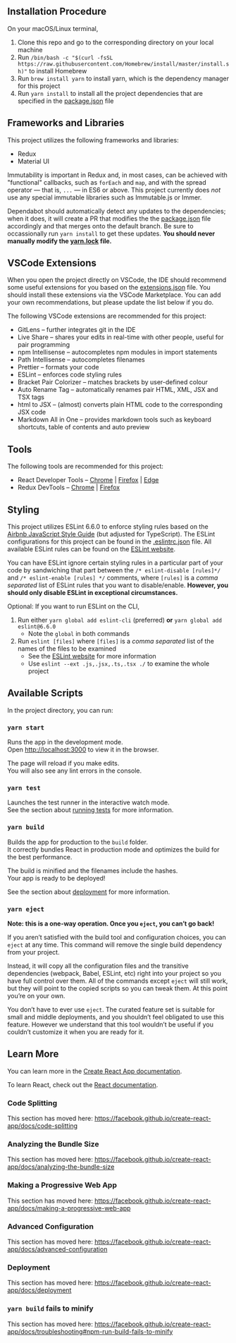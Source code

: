 ## Installation Procedure
On your macOS/Linux terminal,
1. Clone this repo and go to the corresponding directory on your local machine
2. Run `/bin/bash -c "$(curl -fsSL https://raw.githubusercontent.com/Homebrew/install/master/install.sh)"` to install Homebrew
3. Run `brew install yarn` to install yarn, which is the dependency manager for this project
4. Run `yarn install` to install all the project dependencies that are specified in the [package.json](package.json) file

## Frameworks and Libraries
This project utilizes the following frameworks and libraries:
- Redux
- Material UI

Immutability is important in Redux and, in most cases, can be achieved with "functional" callbacks, such as `forEach` and `map`, and with the spread operator &mdash; that is, `...` &mdash; in ES6 or above. This project currently does *not* use any special immutable libraries such as Immutable.js or Immer.

Dependabot should automatically detect any updates to the dependencies; when it does, it will create a PR that modifies the the [package.json](package.json) file accordingly and that merges onto the default branch. Be sure to occassionally run `yarn install` to get these updates. **You should never manually modify the [yarn.lock](yarn.lock) file.**

## VSCode Extensions
When you open the project directly on VSCode, the IDE should recommend some useful extensions for you based on the [extensions.json](.vscode/extensions.json) file. You should install these extensions via the VSCode Marketplace. You can add your own recommendations, but please update the list below if you do.

The following VSCode extensions are recommended for this project:
- GitLens &ndash; further integrates git in the IDE
- Live Share &ndash;	shares your edits in real-time with other people, useful for pair programming
- npm Intellisense &ndash;	autocompletes npm modules in import statements
- Path Intellisense &ndash; autocompletes filenames
- Prettier &ndash; formats your code
- ESLint &ndash; enforces code styling rules
- Bracket Pair Colorizer &ndash; matches brackets by user-defined colour
- Auto Rename Tag &ndash; automatically renames pair HTML, XML, JSX and TSX tags
- html to JSX &ndash; (almost) converts plain HTML code to the corresponding JSX code
- Markdown All in One &ndash; provides markdown tools such as keyboard shortcuts, table of contents and auto preview

## Tools
The following tools are recommended for this project:
- React Developer Tools &ndash; 
   [Chrome](https://chrome.google.com/webstore/detail/react-developer-tools/fmkadmapgofadopljbjfkapdkoienihi?hl=en) 
   | [Firefox](https://addons.mozilla.org/en-CA/firefox/addon/react-devtools/) 
   | [Edge](https://microsoftedge.microsoft.com/addons/detail/gpphkfbcpidddadnkolkpfckpihlkkil)
- Redux DevTools &ndash;
   [Chrome](https://chrome.google.com/webstore/detail/redux-devtools/lmhkpmbekcpmknklioeibfkpmmfibljd) 
   | [Firefox](https://addons.mozilla.org/en-CA/firefox/addon/reduxdevtools/) 

## Styling
This project utilizes ESLint 6.6.0 to enforce styling rules based on the [Airbnb JavaScript Style Guide](https://github.com/airbnb/javascript) (but adjusted for TypeScript). The ESLint configurations for this project can be found in the [.eslintrc.json](.eslintrc.json) file. All available ESLint rules can be found on the [ESLint website](https://eslint.org/docs/rules/).

You can have ESLint ignore certain styling rules in a particular part of your code by sandwiching that part between the `/* eslint-disable [rules]*/` and `/* eslint-enable [rules] */` comments, where `[rules]` is a *comma separated* list of ESLint rules that you want to disable/enable. **However, you should only disable ESLint in exceptional circumstances.**

Optional: If you want to run ESLint on the CLI,
1. Run either `yarn global add eslint-cli` (preferred) **or** `yarn global add eslint@6.6.0`
   - Note the `global` in both commands
2. Run `eslint [files]` where `[files]` is a *comma separated* list of the names of the files to be examined
   - See the [ESLint website](https://eslint.org/docs/user-guide/command-line-interface) for more information
   - Use `eslint --ext .js,.jsx,.ts,.tsx ./` to examine the whole project


## Available Scripts

In the project directory, you can run:

### `yarn start`

Runs the app in the development mode.<br />
Open [http://localhost:3000](http://localhost:3000) to view it in the browser.

The page will reload if you make edits.<br />
You will also see any lint errors in the console.

### `yarn test`

Launches the test runner in the interactive watch mode.<br />
See the section about [running tests](https://facebook.github.io/create-react-app/docs/running-tests) for more information.

### `yarn build`

Builds the app for production to the `build` folder.<br />
It correctly bundles React in production mode and optimizes the build for the best performance.

The build is minified and the filenames include the hashes.<br />
Your app is ready to be deployed!

See the section about [deployment](https://facebook.github.io/create-react-app/docs/deployment) for more information.

### `yarn eject`

**Note: this is a one-way operation. Once you `eject`, you can’t go back!**

If you aren’t satisfied with the build tool and configuration choices, you can `eject` at any time. This command will remove the single build dependency from your project.

Instead, it will copy all the configuration files and the transitive dependencies (webpack, Babel, ESLint, etc) right into your project so you have full control over them. All of the commands except `eject` will still work, but they will point to the copied scripts so you can tweak them. At this point you’re on your own.

You don’t have to ever use `eject`. The curated feature set is suitable for small and middle deployments, and you shouldn’t feel obligated to use this feature. However we understand that this tool wouldn’t be useful if you couldn’t customize it when you are ready for it.

## Learn More

You can learn more in the [Create React App documentation](https://facebook.github.io/create-react-app/docs/getting-started).

To learn React, check out the [React documentation](https://reactjs.org/).

### Code Splitting

This section has moved here: https://facebook.github.io/create-react-app/docs/code-splitting

### Analyzing the Bundle Size

This section has moved here: https://facebook.github.io/create-react-app/docs/analyzing-the-bundle-size

### Making a Progressive Web App

This section has moved here: https://facebook.github.io/create-react-app/docs/making-a-progressive-web-app

### Advanced Configuration

This section has moved here: https://facebook.github.io/create-react-app/docs/advanced-configuration

### Deployment

This section has moved here: https://facebook.github.io/create-react-app/docs/deployment

### `yarn build` fails to minify

This section has moved here: https://facebook.github.io/create-react-app/docs/troubleshooting#npm-run-build-fails-to-minify
